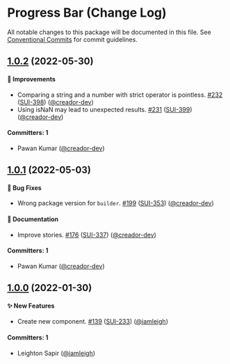 # Progress Bar (Change Log)

All notable changes to this package will be documented in this file. See [Conventional Commits](https://conventionalcommits.org/) for commit guidelines.

## [1.0.2](https://www.npmjs.com/package/@wpmudev/react-progress-bar/v/1.0.2) (2022-05-30)

#### 🚀 Improvements

- Comparing a string and a number with strict operator is pointless. [#232](https://github.com/wpmudev/shared-ui-react/pull/232) ([SUI-398](https://incsub.atlassian.net/browse/SUI-398))
  ([@creador-dev](https://github.com/creador-dev))
- Using isNaN may lead to unexpected results. [#231](https://github.com/wpmudev/shared-ui-react/pull/231) ([SUI-399](https://incsub.atlassian.net/browse/SUI-399)) ([@creador-dev](https://github.com/creador-dev))

#### Committers: 1

- Pawan Kumar ([@creador-dev](https://github.com/creador-dev))

## [1.0.1](https://www.npmjs.com/package/@wpmudev/react-progress-bar/v/1.0.1) (2022-05-03)

#### 🐛 Bug Fixes

- Wrong package version for `builder`. [#199](https://github.com/wpmudev/shared-ui-react/pull/199) ([SUI-353](https://incsub.atlassian.net/browse/SUI-353)) ([@creador-dev](https://github.com/creador-dev))

#### 📝 Documentation

- Improve stories. [#176](https://github.com/wpmudev/shared-ui-react/pull/176) ([SUI-337](https://incsub.atlassian.net/browse/SUI-337)) ([@creador-dev](https://github.com/creador-dev))

#### Committers: 1

- Pawan Kumar ([@creador-dev](https://github.com/creador-dev))

## [1.0.0](https://www.npmjs.com/package/@wpmudev/react-progress-bar/v/1.0.0) (2022-01-30)

#### ✨ New Features

- Create new component. [#139](https://github.com/wpmudev/shared-ui-react/pull/139) ([SUI-233](https://incsub.atlassian.net/browse/SUI-233)) ([@iamleigh](https://github.com/iamleigh))

#### Committers: 1

- Leighton Sapir ([@iamleigh](https://github.com/iamleigh))
